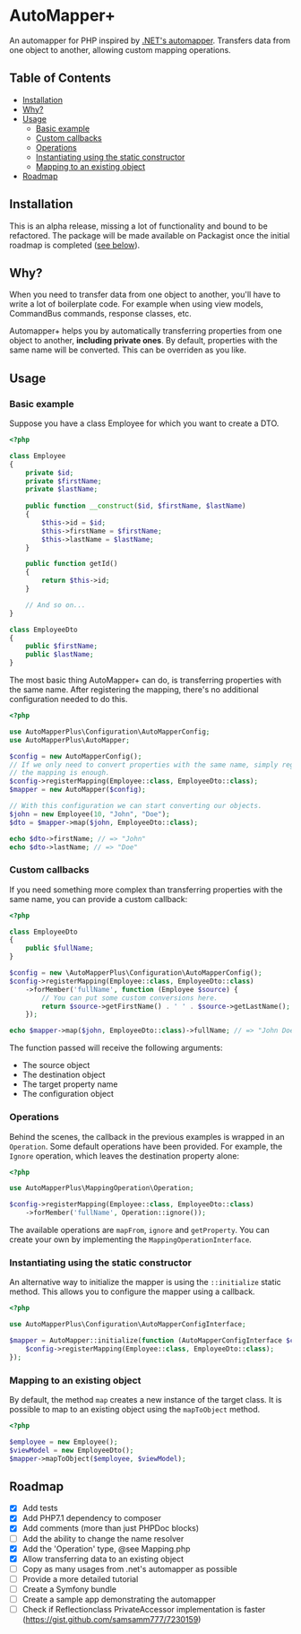 # AutoMapper+
An automapper for PHP inspired by [.NET's automapper](https://github.com/AutoMapper/AutoMapper).
Transfers data from one object to another, allowing custom mapping operations.

## Table of Contents
* [Installation](#installation)
* [Why?](#why)
* [Usage](#usage)
    * [Basic example](#basic-example)
    * [Custom callbacks](#custom-callbacks)
    * [Operations](#operations)
    * [Instantiating using the static constructor](#instantiating-using-the-static-constructor)
    * [Mapping to an existing object](#mapping-to-an-existing-object)
* [Roadmap](#roadmap)

## Installation
This is an alpha release, missing a lot of functionality and bound to be 
refactored. The package will be made available on Packagist once the initial
roadmap is completed ([see below](#roadmap)).

## Why?
When you need to transfer data from one object to another, you'll have to write 
a lot of boilerplate code. For example when using view models, CommandBus 
commands, response classes, etc.

Automapper+ helps you by automatically transferring properties from one object 
to another, **including private ones**. By default, properties with the same name
will be converted. This can be overriden as you like.

## Usage

### Basic example
Suppose you have a class Employee for which you want to create a DTO.

```php
<?php

class Employee
{
    private $id;
    private $firstName;
    private $lastName;
    
    public function __construct($id, $firstName, $lastName)
    {
        $this->id = $id;
        $this->firstName = $firstName;
        $this->lastName = $lastName;
    }

    public function getId()
    {
        return $this->id;
    }

    // And so on...
}

class EmployeeDto
{
    public $firstName;
    public $lastName;
}
```

The most basic thing AutoMapper+ can do, is transferring properties with the
same name. After registering the mapping, there's no additional configuration
needed to do this.

```php
<?php

use AutoMapperPlus\Configuration\AutoMapperConfig;
use AutoMapperPlus\AutoMapper;

$config = new AutoMapperConfig();
// If we only need to convert properties with the same name, simply registering
// the mapping is enough.
$config->registerMapping(Employee::class, EmployeeDto::class);
$mapper = new AutoMapper($config);

// With this configuration we can start converting our objects.
$john = new Employee(10, "John", "Doe");
$dto = $mapper->map($john, EmployeeDto::class);

echo $dto->firstName; // => "John"
echo $dto->lastName; // => "Doe"
```

### Custom callbacks
If you need something more complex than transferring properties with the same
name, you can provide a custom callback:

```php
<?php

class EmployeeDto
{
    public $fullName;
}

$config = new \AutoMapperPlus\Configuration\AutoMapperConfig();
$config->registerMapping(Employee::class, EmployeeDto::class)
    ->forMember('fullName', function (Employee $source) {
        // You can put some custom conversions here.
        return $source->getFirstName() . ' ' . $source->getLastName();
    });

echo $mapper->map($john, EmployeeDto::class)->fullName; // => "John Doe"
```

The function passed will receive the following arguments:
- The source object
- The destination object
- The target property name
- The configuration object

### Operations
Behind the scenes, the callback in the previous examples is wrapped in an
`Operation`. Some default operations have been provided. For example, the
`Ignore` operation, which leaves the destination property alone:

```php
<?php

use AutoMapperPlus\MappingOperation\Operation;

$config->registerMapping(Employee::class, EmployeeDto::class)
    ->forMember('fullName', Operation::ignore());
```

The available operations are `mapFrom`, `ignore` and `getProperty`. You can
create your own by implementing the `MappingOperationInterface`.

### Instantiating using the static constructor
An alternative way to initialize the mapper is using the `::initialize` static
method. This allows you to configure the mapper using a callback.

```php
<?php

use AutoMapperPlus\Configuration\AutoMapperConfigInterface;

$mapper = AutoMapper::initialize(function (AutoMapperConfigInterface $config) {
    $config->registerMapping(Employee::class, EmployeeDto::class);
});
```

### Mapping to an existing object

By default, the method `map` creates a new instance of the target class. It is
possible to map to an existing object using the `mapToObject` method.

```php
<?php

$employee = new Employee();
$viewModel = new EmployeeDto();
$mapper->mapToObject($employee, $viewModel);
```

## Roadmap
- [x] Add tests
- [x] Add PHP7.1 dependency to composer
- [x] Add comments (more than just PHPDoc blocks)
- [ ] Add the ability to change the name resolver
- [x] Add the 'Operation' type, @see Mapping.php
- [x] Allow transferring data to an existing object
- [ ] Copy as many usages from .net's automapper as possible
- [ ] Provide a more detailed tutorial
- [ ] Create a Symfony bundle
- [ ] Create a sample app demonstrating the automapper
- [ ] Check if Reflectionclass PrivateAccessor implementation is faster (https://gist.github.com/samsamm777/7230159)
